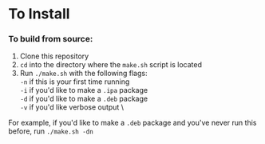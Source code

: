 # To Install

### To build from source:

1. Clone this repository
1. `cd` into the directory where the `make.sh` script is located
1. Run `./make.sh` with the following flags:  \
	`-n` if this is your first time running \
	`-i` if you'd like to make a `.ipa` package \
	`-d` if you'd like to make a `.deb` package \
	`-v` if you'd like verbose output \

For example, if you'd like to make a `.deb` package and you've never run this before, run `./make.sh -dn`

